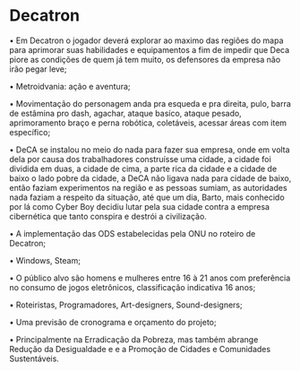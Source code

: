 # Decatron

• Em Decatron o jogador deverá explorar ao maximo das regiões do mapa para aprimorar suas habilidades e equipamentos a fim de impedir que Deca piore as condições de quem já tem muito, os defensores da empresa não irão pegar leve;

• Metroidvania: ação e aventura;

• Movimentação do personagem anda pra esqueda e pra direita, pulo, barra de estâmina pro dash, agachar, ataque basíco, ataque pesado, aprimoramento braço e perna robótica, coletáveis, acessar áreas com item específico;

•  DeCA se instalou no meio do nada para fazer sua empresa, onde em volta dela por causa dos trabalhadores construísse uma cidade, a cidade foi dividida em duas, a cidade de cima, a parte rica da cidade e a cidade de baixo o lado pobre da cidade, a DeCA não ligava nada para cidade de baixo, então faziam experimentos na região e as pessoas sumiam, as autoridades nada faziam a respeito da situação, até que um dia, Barto, mais conhecido por lá como Cyber Boy decidiu lutar pela sua cidade contra a empresa cibernética que tanto conspira e destrói a civilização.​

• A implementação das ODS estabelecidas pela ONU no roteiro de Decatron;

• Windows, Steam;

• O público alvo são homens e mulheres entre 16 à 21 anos com preferência no consumo de jogos eletrônicos, classificação indicativa 16 anos;

• Roteiristas, Programadores, Art-designers, Sound-designers;

• Uma previsão de cronograma e orçamento do projeto;

• Principalmente na Erradicação da Pobreza, mas também abrange Redução da Desigualdade e e a Promoção de Cidades e Comunidades Sustentáveis.
